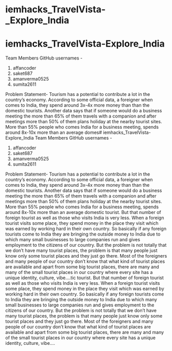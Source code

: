 # iemhacks_TravelVista-_Explore_India
# iemhacks_TravelVista-Explore_India
Team Members GitHub usernames -

1. affancoder 
2. saket687
3. amanverma0525
4. sumita2611

Problem Statement- 
Tourism has a potential to contribute a lot in the country’s economy. According to some official data, a foreigner when comes to India, they spend around 3x-4x more money than than the domestic tourists. Another data says that if someone would do a business meeting the more than 65% of them travels with a companion and after meetings more than 50% of them plans holiday at the nearby tourist sites. More than 55% people who comes India for a business meeting, spends around 8x-10x more than an average domes# iemhacks_TravelVista-Explore_India
Team Members GitHub usernames -

1. affancoder 
2. saket687
3. amanverma0525
4. sumita2611

Problem Statement- 
Tourism has a potential to contribute a lot in the country’s economy. According to some official data, a foreigner when comes to India, they spend around 3x-4x more money than than the domestic tourists. Another data says that if someone would do a business meeting the more than 65% of them travels with a companion and after meetings more than 50% of them plans holiday at the nearby tourist sites. More than 55% people who comes India for a business meeting, spends around 8x-10x more than an average domestic tourist. But that number of foreign tourist as well as those who visits India is very less. When a foreign tourist visits some place, they spend money in the place they visit which was earned by working hard in their own country. So basically if any foreign tourists come to India they are bringing the outside money to India due to which many small businesses to large companies run and gives employment to the citizens of our country. But the problem is not totally that we don’t have many tourist places, the problem is that many people just know only some tourist places and they just go there. Most of the foreigners and many people of our country don’t know that what kind of tourist places are available and apart from some big tourist places, there are many and many of the small tourist places in our country where every site has a unique identity, culture, vibe….tic tourist. But that number of foreign tourist as well as those who visits India is very less. When a foreign tourist visits some place, they spend money in the place they visit which was earned by working hard in their own country. So basically if any foreign tourists come to India they are bringing the outside money to India due to which many small businesses to large companies run and gives employment to the citizens of our country. But the problem is not totally that we don’t have many tourist places, the problem is that many people just know only some tourist places and they just go there. Most of the foreigners and many people of our country don’t know that what kind of tourist places are available and apart from some big tourist places, there are many and many of the small tourist places in our country where every site has a unique identity, culture, vibe….
